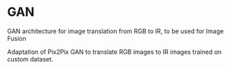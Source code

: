 # GAN
GAN architecture for image translation from RGB to IR, to be used for Image Fusion

Adaptation of Pix2Pix GAN to translate RGB images to IR images trained on custom dataset.
